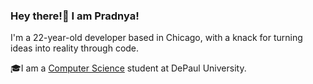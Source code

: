 ### Hey there!👋 I am Pradnya!

I'm a 22-year-old developer based in Chicago, with a knack for turning ideas into reality through code.

🎓I am a [Computer Science](https://www.cdm.depaul.edu/academics/Pages/MS-in-Computer-Science.aspx) student at DePaul University.


<!--
**pradnya-16/pradnya-16** is a ✨ _special_ ✨ repository because its `README.md` (this file) appears on your GitHub profile.

Here are some ideas to get you started:

- 🔭 I’m currently working on ...
- 🌱 I’m currently learning ...
- 👯 I’m looking to collaborate on ...
- 🤔 I’m looking for help with ...
- 💬 Ask me about ...
- 📫 How to reach me: ...
- 😄 Pronouns: ...
- ⚡ Fun fact: ...
-->
